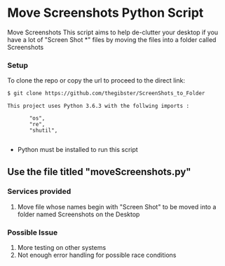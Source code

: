 # Move Screenshots Python Script

Move Screenshots
This script aims to help de-clutter your desktop
if you have a lot of "Screen Shot *" files by
moving the files into a folder called Screenshots

### Setup

To clone the repo or copy the url to proceed to the direct link:
```sh
$ git clone https://github.com/thegibster/ScreenShots_to_Folder
```
 ```
This project uses Python 3.6.3 with the follwing imports :

        "os",
        "re",
        "shutil",
        
```
 
* Python must be installed to run this script

## Use the file titled "moveScreenshots.py"

### Services provided
1. Move file whose names begin with "Screen Shot" to be moved into a folder named Screenshots on the Desktop


### Possible Issue
1. More testing on other systems
2. Not enough error handling for possible race conditions



